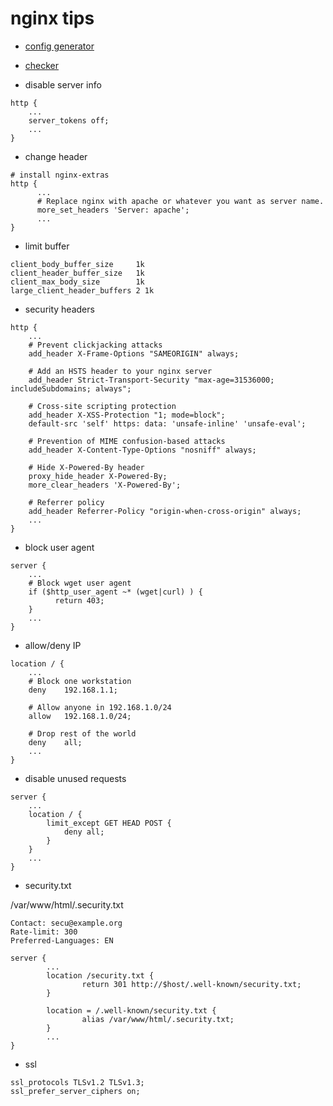 
# nginx tips

* [config generator](https://www.digitalocean.com/community/tools/nginx)

* [checker](https://github.com/yandex/gixy)

* disable server info

```
http {
    ...
    server_tokens off;
    ...
}
```

* change header

```
# install nginx-extras
http {
      ...
      # Replace nginx with apache or whatever you want as server name.
      more_set_headers 'Server: apache';
      ...
}
```

* limit buffer

```
client_body_buffer_size     1k
client_header_buffer_size   1k
client_max_body_size        1k
large_client_header_buffers 2 1k
```

* security headers

```
http {
    ...
    # Prevent clickjacking attacks
    add_header X-Frame-Options "SAMEORIGIN" always;

    # Add an HSTS header to your nginx server
    add_header Strict-Transport-Security "max-age=31536000; includeSubdomains; always";

    # Cross-site scripting protection
    add_header X-XSS-Protection "1; mode=block";
    default-src 'self' https: data: 'unsafe-inline' 'unsafe-eval';

    # Prevention of MIME confusion-based attacks
    add_header X-Content-Type-Options "nosniff" always;

    # Hide X-Powered-By header
    proxy_hide_header X-Powered-By;
    more_clear_headers 'X-Powered-By';

    # Referrer policy
    add_header Referrer-Policy "origin-when-cross-origin" always;
    ...
}
```

* block user agent

```
server {
    ...
    # Block wget user agent
    if ($http_user_agent ~* (wget|curl) ) {
          return 403;
    }
    ...
}
```

* allow/deny IP

```
location / {
    ...
    # Block one workstation
    deny    192.168.1.1;

    # Allow anyone in 192.168.1.0/24
    allow   192.168.1.0/24;

    # Drop rest of the world
    deny    all;
    ...
}
```

* disable unused requests

```
server {
    ...
    location / {
        limit_except GET HEAD POST {
            deny all;
        }
    }
    ...
}
```
* security.txt

/var/www/html/.security.txt
```
Contact: secu@example.org
Rate-limit: 300
Preferred-Languages: EN
```

```
server {
        ...
        location /security.txt {
                return 301 http://$host/.well-known/security.txt;
        }

        location = /.well-known/security.txt {
                alias /var/www/html/.security.txt;
        }
        ...
}
```

* ssl

```
ssl_protocols TLSv1.2 TLSv1.3;
ssl_prefer_server_ciphers on;
```

